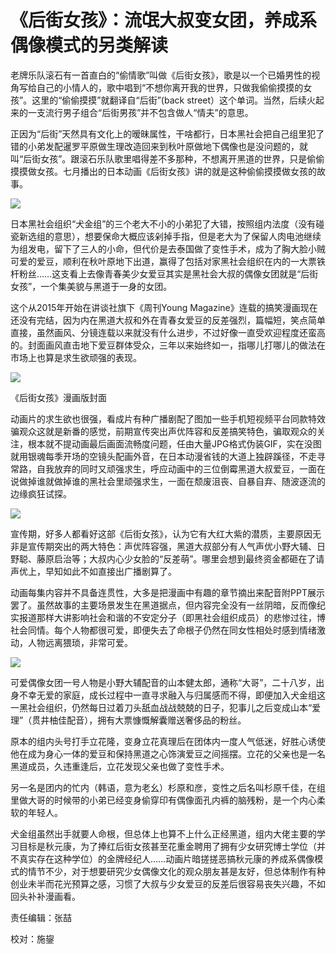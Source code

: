 # 《后街女孩》：流氓大叔变女团，养成系偶像模式的另类解读

老牌乐队滚石有一首直白的“偷情歌”叫做《后街女孩》，歌是以一个已婚男性的视角写给自己的小情人的，歌中唱到“不想你离开我的世界，只做我偷偷摸摸的女孩”。这里的“偷偷摸摸”就翻译自“后街”(back street）这个单词。当然，后续火起来的一支流行男子组合“后街男孩”并不包含做人“情夫”的意思。

正因为“后街”天然具有文化上的暧昧属性，干啥都行，日本黑社会把自己组里犯了错的小弟发配暹罗平原做生理改造回来到秋叶原做地下偶像也是没问题的，就叫“后街女孩”。跟滚石乐队歌里唱得差不多那种，不想离开黑道的世界，只是偷偷摸摸做女孩。七月播出的日本动画《后街女孩》讲的就是这种偷偷摸摸做女孩的故事。

![](https://imagecloud.thepaper.cn/thepaper/image/9/52/33.jpg)

日本黑社会组织“犬金组”的三个老大不小的小弟犯了大错，按照组内法度（没有碰瓷新选组的意思），想要保命大概应该剁掉手指，但是老大为了保留人肉电池继续为组发电，留下了三人的小命，但代价是去泰国做了变性手术，成为了胸大脸小贼可爱的爱豆，顺利在秋叶原地下出道，赢得了包括对家黑社会组织在内的一大票铁杆粉丝……这支看上去像青春美少女爱豆其实是黑社会大叔的偶像女团就是“后街女孩”，一个集美貌与黑道于一身的女团。

这个从2015年开始在讲谈社旗下《周刊Young Magazine》连载的搞笑漫画现在还没有完结，因为内在黑道大叔和外在青春女爱豆的反差强烈，篇幅短，笑点简单直接，虽然画风、分镜连载以来就没有什么进步，不过好像一直受欢迎程度还蛮高的。封面画风直击地下爱豆群体受众，三年以来始终如一，指哪儿打哪儿的做法在市场上也算是求生欲顽强的表现。

![](https://imagecloud.thepaper.cn/thepaper/image/9/52/34.jpg)

《后街女孩》漫画版封面

动画片的求生欲也很强，看成片有种广播剧配了图加一些手机短视频平台同款特效骗观众这就是新番的感觉，前期宣传突出声优阵容和反差搞笑特色，骗取观众的关注，根本就不提动画最后画面流畅度问题，任由大量JPG格式伪装GIF，实在没图就用银魂每季开场的空镜头配画外音，在日本动漫省钱的大道上独辟蹊径，不走寻常路，自我放弃的同时又顽强求生，呼应动画中的三位倒霉黑道大叔爱豆，一面在说做掉谁就做掉谁的黑社会里顽强求生，一面在颓废沮丧、自暴自弃、随波逐流的边缘疯狂试探。

![](https://imagecloud.thepaper.cn/thepaper/image/9/52/37.jpg)

宣传期，好多人都看好这部《后街女孩》，认为它有大红大紫的潜质，主要原因无非是宣传期突出的两大特色：声优阵容强，黑道大叔部分有人气声优小野大辅、日野聪、藤原启治等；大叔内心少女脸的“反差萌”。哪里会想到最终资金都砸在了请声优上，早知如此不如直接出广播剧算了。

动画每集内容并不具备连贯性，大多是把漫画中有趣的章节摘出来配音附PPT展示罢了。虽然故事的主要场景发生在黑道据点，但内容完全没有一丝阴暗，反而像纪实报道那样大讲影响社会和谐的不安定分子（即黑社会组织成员）的悲惨过往，博社会同情。每个人物都很可爱，即便失去了命根子仍然在同女性相处时感到情绪激动，人物远离猥琐，非常可爱。

![](https://imagecloud.thepaper.cn/thepaper/image/9/52/120.gif)

可爱偶像女团一号人物是小野大辅配音的山本健太郎，通称“大哥”，二十八岁，出身不幸无爱的家庭，成长过程中一直寻求融入与归属感而不得，即便加入犬金组这一黑社会组织，仍然每日过着刀头舐血战战兢兢的日子，犯事儿之后变成山本“爱理”（贯井柚佳配音），拥有大票慷慨解囊赠送奢侈品的粉丝。

原本的组内头号打手立花隆，变身立花真理后在团体内一度人气低迷，好胜心诱使他在成为身心一体的爱豆和保持黑道之心饰演爱豆之间摇摆。立花的父亲也是一名黑道成员，久违重逢后，立花发现父亲也做了变性手术。

另一名是团内的忙内（韩语，意为老幺）杉原和彦，变性之后名叫杉原千佳，在组里做大哥的时候带的小弟已经变身偷穿印有偶像面孔内裤的脑残粉，是一个内心柔软的年轻人。

犬金组虽然出手就要人命根，但总体上也算不上什么正经黑道，组内大佬主要的学习目标是秋元康，为了捧红后街女孩甚至花重金聘用了拥有少女研究博士学位（并不真实存在这种学位）的金牌经纪人……动画片暗搓搓恶搞秋元康的养成系偶像模式的情节不少，对于想要研究少女偶像文化的观众朋友甚是友好，但总体制作有种创业未半而花光预算之感，习惯了大叔与少女爱豆的反差后很容易丧失兴趣，不如回头补补漫画看。

责任编辑：张喆

校对：施鋆